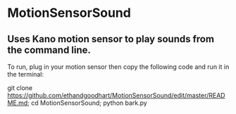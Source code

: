 # MotionSensorSound
Uses Kano motion sensor to play sounds from the command line.
-------------------------------------------------------------
To run, plug in your motion sensor then copy the following code and run it in the terminal:

git clone https://github.com/ethandgoodhart/MotionSensorSound/edit/master/README.md; cd MotionSensorSound; python bark.py
